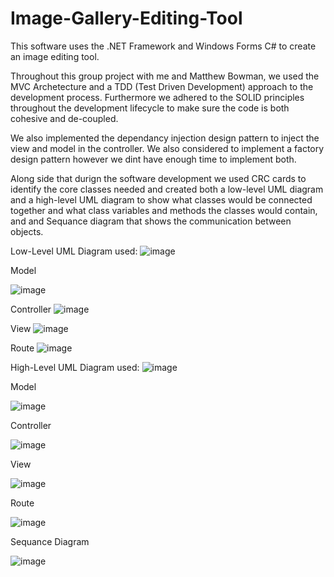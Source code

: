 # Image-Gallery-Editing-Tool
This software uses the .NET Framework and Windows Forms C# to create an image editing tool.

Throughout this group project with me and Matthew Bowman, we used the MVC Archetecture and a TDD (Test Driven Development) approach to the development process. Furthermore we adhered to the SOLID principles throughout the development lifecycle to make sure the code is both cohesive and de-coupled.

We also implemented the dependancy injection design pattern to inject the view and model in the controller. We also considered to implement a factory design pattern however we dint have enough time to implement both.

Along side that durign the software development we used CRC cards to identify the core classes needed and created both a low-level UML diagram and a high-level UML diagram to show what classes would be connected together and what class variables and methods the classes would contain, and and Sequance diagram that shows the communication between objects.

Low-Level UML Diagram used:
![image](https://github.com/Ionatan-Cegodari/Image-Gallery-Editing-Tool/assets/99958974/daf92ccc-20be-4c1c-808a-08a1ee94d4e8)

Model

![image](https://github.com/Ionatan-Cegodari/Image-Gallery-Editing-Tool/assets/99958974/ff74748c-0da2-43fd-9901-1b13506ba763)

Controller
![image](https://github.com/Ionatan-Cegodari/Image-Gallery-Editing-Tool/assets/99958974/1d20b018-e920-48b7-86c0-3fd1fd168eb6)

View
![image](https://github.com/Ionatan-Cegodari/Image-Gallery-Editing-Tool/assets/99958974/a4b74778-2d21-4e20-8ce3-ffb4b54a5133)

Route
![image](https://github.com/Ionatan-Cegodari/Image-Gallery-Editing-Tool/assets/99958974/d8d18dc9-82e8-45f7-a0d0-e12962c9e352)

High-Level UML Diagram used:
![image](https://github.com/Ionatan-Cegodari/Image-Gallery-Editing-Tool/assets/99958974/cf127913-2821-4c4f-99fb-a5cc7ca42f67)

Model

![image](https://github.com/Ionatan-Cegodari/Image-Gallery-Editing-Tool/assets/99958974/cddd68c6-93bb-46bb-87e0-670a145c2edf)

Controller

![image](https://github.com/Ionatan-Cegodari/Image-Gallery-Editing-Tool/assets/99958974/8dc12309-c376-4b1a-a24f-16754d1e5246)

View

![image](https://github.com/Ionatan-Cegodari/Image-Gallery-Editing-Tool/assets/99958974/9882d64f-4c99-4407-a2ce-aecd9532e616)

Route

![image](https://github.com/Ionatan-Cegodari/Image-Gallery-Editing-Tool/assets/99958974/0e06d007-c1e6-489b-80f8-d5e7d11dbcd2)

Sequance Diagram

![image](https://github.com/Ionatan-Cegodari/Image-Gallery-Editing-Tool/assets/99958974/ab6c20f8-1c44-4ae3-af86-d6702533b267)

